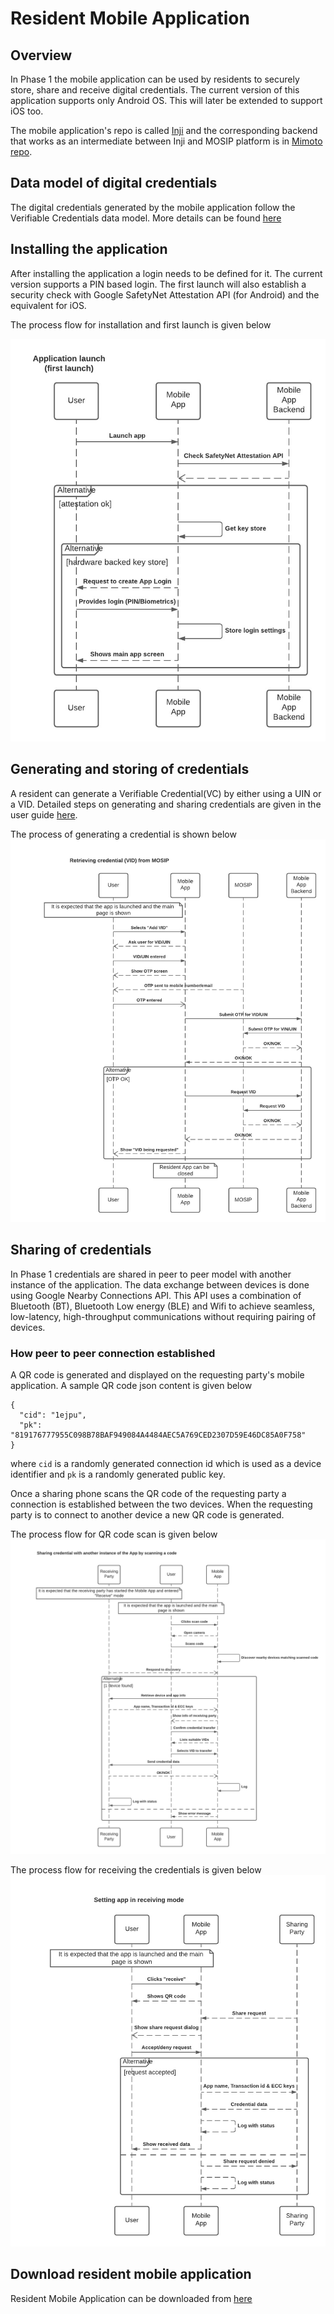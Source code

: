 # Resident Mobile Application

## Overview
In Phase 1 the mobile application can be used by residents to securely store, share and receive digital credentials. The current version of this application supports only Android OS. This will later be extended to support iOS too.

The mobile application's repo is called [Inji](https://github.com/mosip/inji) and the corresponding backend that works as an intermediate between Inji and MOSIP platform is in [Mimoto repo](https://github.com/mosip/mimoto).

## Data model of digital credentials
The digital credentials generated by the mobile application follow the Verifiable Credentials data model. More details can be found [here](https://www.w3.org/TR/vc-data-model/#:~:text=A%20verifiable%20credential%20is%20a,can%20be%20about%20different%20subjects.)

## Installing the application
After installing the application a login needs to be defined for it. The current version supports a PIN based login. The first launch will also establish a security check with Google SafetyNet Attestation API (for Android) and the equivalent for iOS.

The process flow for installation and first launch is given below

![](_images/app-install-launch-process.jpg)

## Generating and storing of credentials
A resident can generate a Verifiable Credential(VC) by either using a UIN or a VID. Detailed steps on generating and sharing credentials are given in the user guide [here](https://github.com/mosip/documentation/blob/1.2.0/docs/mobile-id-app-user-guide.md).

The process of generating a credential is shown below
![](_images/app-generating-credential-process.jpg)

## Sharing of credentials
In Phase 1 credentials are shared in peer to peer model with another instance of the application. The data exchange between devices is done using Google Nearby Connections API. This API uses a combination of Bluetooth (BT), Bluetooth Low energy (BLE) and Wifi to achieve seamless, low-latency, high-throughput communications without requiring pairing of devices.


### How peer to peer connection established
A QR code is generated and displayed on the requesting party's mobile application. A sample QR code json content is given below

```
{
  "cid": "1ejpu",
  "pk": "819176777955C098B78BAF949084A4484AEC5A769CED2307D59E46DC85A0F758"
}
```
where ```cid``` is a randomly generated connection id which is used as a device identifier and ```pk``` is a randomly generated public key.

Once a sharing phone scans the QR code of the requesting party a connection is established between the two devices. When the requesting party is to connect to another device a new QR code is generated.

The process flow for QR code scan is given below
![](_images/app-qr-code-scan-process.jpg)
  
The process flow for receiving the credentials is given below
![](_images/app-receiving-credential-process.jpg)

## Download resident mobile application
Resident Mobile Application can be downloaded from [here](todo)
